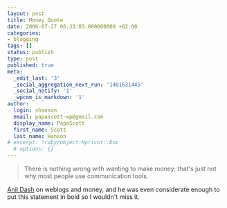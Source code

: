 ```yaml
---
layout: post
title: Money Quote
date: 2006-07-27 06:33:03.000000000 +02:00
categories:
- blogging
tags: []
status: publish
type: post
published: true
meta:
  _edit_last: '3'
  _social_aggregation_next_run: '1401631445'
  _social_notify: '1'
  _wpcom_is_markdown: '1'
author:
  login: shanson
  email: papascott-wp@gmail.com
  display_name: PapaScott
  first_name: Scott
  last_name: Hanson
# excerpt: !ruby/object:Hpricot::Doc
  # options: {}
---
```

<blockquote>
  There is nothing wrong with wanting to make money; that's just not why most people use communication tools.
</p></blockquote>
<p><a href="http://www.dashes.com/anil/2006/07/26/digga_please" title="Digga, Please! (Anil Dash)">Anil Dash</a> on weblogs and money, and he was even considerate enough to put this statement in bold so I wouldn't miss it.</p>
